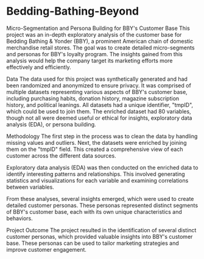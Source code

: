 # Bedding-Bathing-Beyond

Micro-Segmentation and Persona Building for BBY's Customer Base
This project was an in-depth exploratory analysis of the customer base for Bedding Bathing & Yonder (BBY), a prominent American chain of domestic merchandise retail stores. The goal was to create detailed micro-segments and personas for BBY's loyalty program. The insights gained from this analysis would help the company target its marketing efforts more effectively and efficiently.

Data
The data used for this project was synthetically generated and had been randomized and anonymized to ensure privacy. It was comprised of multiple datasets representing various aspects of BBY's customer base, including purchasing habits, donation history, magazine subscription history, and political leanings. All datasets had a unique identifier, "tmpID", which could be used to join them. The enriched dataset had 80 variables, though not all were deemed useful or ethical for insights, exploratory data analysis (EDA), or persona building.

Methodology
The first step in the process was to clean the data by handling missing values and outliers. Next, the datasets were enriched by joining them on the "tmpID" field. This created a comprehensive view of each customer across the different data sources.

Exploratory data analysis (EDA) was then conducted on the enriched data to identify interesting patterns and relationships. This involved generating statistics and visualizations for each variable and examining correlations between variables.

From these analyses, several insights emerged, which were used to create detailed customer personas. These personas represented distinct segments of BBY's customer base, each with its own unique characteristics and behaviors.

Project Outcome
The project resulted in the identification of several distinct customer personas, which provided valuable insights into BBY's customer base. These personas can be used to tailor marketing strategies and improve customer engagement.
